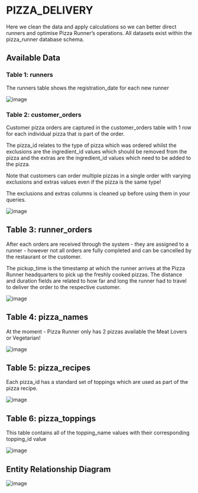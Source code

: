 # PIZZA_DELIVERY
Here we clean the data and apply calculations so we can better direct runners and optimise Pizza Runner’s operations.  All datasets exist within the pizza_runner database schema.
## Available Data
### Table 1: runners
The runners table shows the registration_date for each new runner

![image](https://github.com/habyphilipose/PIZZA_DELIVERY/assets/31076902/b18d02c0-6692-4eb3-b7d1-c3642a181000)

### Table 2: customer_orders
Customer pizza orders are captured in the customer_orders table with 1 row for each individual pizza that is part of the order.

The pizza_id relates to the type of pizza which was ordered whilst the exclusions are the ingredient_id values which should be removed from the pizza and the extras are the ingredient_id values which need to be added to the pizza.

Note that customers can order multiple pizzas in a single order with varying exclusions and extras values even if the pizza is the same type!

The exclusions and extras columns is cleaned up before using them in your queries.  


![image](https://github.com/habyphilipose/PIZZA_DELIVERY/assets/31076902/4107cf21-8e95-4a68-9917-a03aba6ec0cc)

## Table 3: runner_orders

After each orders are received through the system - they are assigned to a runner - however not all orders are fully completed and can be cancelled by the restaurant or the customer.

The pickup_time is the timestamp at which the runner arrives at the Pizza Runner headquarters to pick up the freshly cooked pizzas. The distance and duration fields are related to how far and long the runner had to travel to deliver the order to the respective customer.

![image](https://github.com/habyphilipose/PIZZA_DELIVERY/assets/31076902/97423b77-bdbe-4e1b-a0d1-26ee7eb9e6ab)

## Table 4: pizza_names
At the moment - Pizza Runner only has 2 pizzas available the Meat Lovers or Vegetarian!


![image](https://github.com/habyphilipose/PIZZA_DELIVERY/assets/31076902/526ea7e0-cd59-48de-9707-460e8c08a47f)

## Table 5: pizza_recipes
Each pizza_id has a standard set of toppings which are used as part of the pizza recipe.

![image](https://github.com/habyphilipose/PIZZA_DELIVERY/assets/31076902/da19472d-2d31-4636-8ecc-75f3724cdab3)

## Table 6: pizza_toppings
This table contains all of the topping_name values with their corresponding topping_id value

![image](https://github.com/habyphilipose/PIZZA_DELIVERY/assets/31076902/4e6a144e-0a00-4b6a-a760-eddcdb277c1c)

## Entity Relationship Diagram

![image](https://github.com/habyphilipose/PIZZA_DELIVERY/assets/31076902/bab9688c-cd90-4d48-ae7f-449a61deac82)

